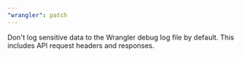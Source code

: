 ```yaml
---
"wrangler": patch
---
```


Don't log sensitive data to the Wrangler debug log file by default. This includes API request headers and responses.
